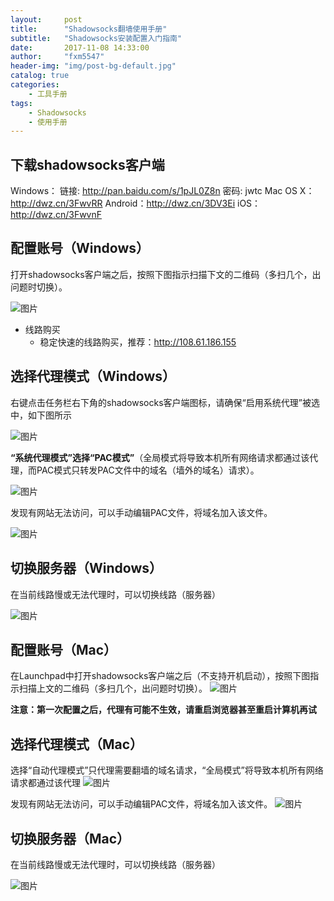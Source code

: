 ```yaml
---
layout:     post
title:      "Shadowsocks翻墙使用手册"
subtitle:   "Shadowsocks安装配置入门指南"
date:       2017-11-08 14:33:00
author:     "fxm5547"
header-img: "img/post-bg-default.jpg"
catalog: true
categories:
    - 工具手册
tags:
    - Shadowsocks
    - 使用手册
---
```


## 下载shadowsocks客户端
Windows： 链接: http://pan.baidu.com/s/1pJL0Z8n 密码: jwtc
Mac OS X：http://dwz.cn/3FwvRR
Android：http://dwz.cn/3DV3Ei
iOS：http://dwz.cn/3FwvnF

## 配置账号（Windows）
打开shadowsocks客户端之后，按照下图指示扫描下文的二维码（多扫几个，出问题时切换）。

 ![图片](https://dn-coding-net-production-pp.qbox.me/32a2d1ad-7816-46e9-a87b-46ae61d2fd17.png) 

- 线路购买
  - 稳定快速的线路购买，推荐：<http://108.61.186.155>

## 选择代理模式（Windows）
右键点击任务栏右下角的shadowsocks客户端图标，请确保“启用系统代理”被选中，如下图所示

 ![图片](https://dn-coding-net-production-pp.qbox.me/9f9ac3ad-fb30-491c-94d0-ba4a0c65ff17.png) 

**“系统代理模式”选择“PAC模式”**（全局模式将导致本机所有网络请求都通过该代理，而PAC模式只转发PAC文件中的域名（墙外的域名）请求）。

 ![图片](https://dn-coding-net-production-pp.qbox.me/e4f72815-1c21-4e31-89c5-f0ca933e09f0.png) 

发现有网站无法访问，可以手动编辑PAC文件，将域名加入该文件。

 ![图片](https://dn-coding-net-production-pp.qbox.me/c7f4b299-3ce1-4513-bf4a-8a3d95ed3c87.png) 

## 切换服务器（Windows）
在当前线路慢或无法代理时，可以切换线路（服务器）

 ![图片](https://dn-coding-net-production-pp.qbox.me/2355b426-095e-46b2-be63-9e83e8e8a634.png) 


## 配置账号（Mac）
在Launchpad中打开shadowsocks客户端之后（不支持开机启动），按照下图指示扫描上文的二维码（多扫几个，出问题时切换）。
 ![图片](https://dn-coding-net-production-pp.qbox.me/9ed87656-6629-45ae-94dd-2a7178a855b7.png) 

**注意：第一次配置之后，代理有可能不生效，请重启浏览器甚至重启计算机再试**

## 选择代理模式（Mac）
选择“自动代理模式”只代理需要翻墙的域名请求，“全局模式”将导致本机所有网络请求都通过该代理
 ![图片](https://dn-coding-net-production-pp.qbox.me/d126acd4-6bce-4ad0-84d3-6972afb9b129.png) 

发现有网站无法访问，可以手动编辑PAC文件，将域名加入该文件。
 ![图片](https://dn-coding-net-production-pp.qbox.me/9756a0ca-4737-434e-9745-dfb3a3de05aa.png) 


## 切换服务器（Mac）

在当前线路慢或无法代理时，可以切换线路（服务器）

 ![图片](https://dn-coding-net-production-pp.qbox.me/6d73a61f-3afc-4187-9d61-a061037c4895.png)